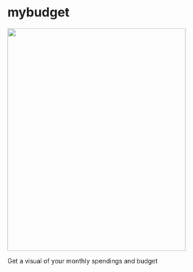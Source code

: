 # mybudget

<img src="https://drive.google.com/uc?export=view&id=1qw3y5vrrqN2OIY5QOSJinVX0psnnf5YU" width=400 height=500>

Get a visual of your monthly spendings and budget
